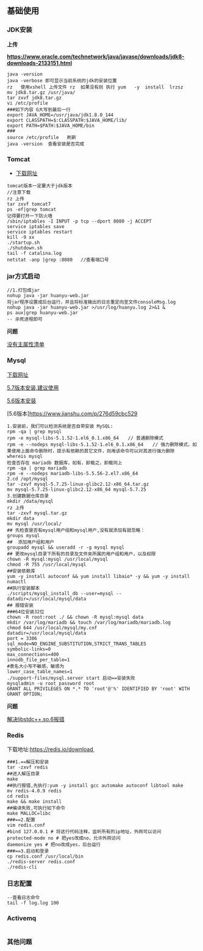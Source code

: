 ## 基础使用

### JDK安装

**上传**

**https://www.oracle.com/technetwork/java/javase/downloads/jdk8-downloads-2133151.html**

```
java -version
java -verbose 即可显示当前系统的jdk的安装位置 
rz   使用xshell 上传文件 rz  如果没有则 执行 yum   -y  install  lrzsz
mv jdk8.tar.gz /usr/java/
tar zxvf jdk8.tar.gz
vi /etc/profile
###如下内容 G大写到最后一行
export JAVA_HOME=/usr/java/jdk1.8.0_144
export CLASSPATH=$:CLASSPATH:$JAVA_HOME/lib/ 
export PATH=$PATH:$JAVA_HOME/bin
###
source /etc/profile   刷新
java -version  查看安装是否完成
```

### Tomcat

* [下载网址](https://archive.apache.org/dist/tomcat/tomcat-7/v7.0.64/bin/)


```
tomcat版本一定要大于jdk版本
//注意下载
rz 上传
tar zxvf tomcat7
ps -ef|grep tomcat
记得要打开一下防火墙
/sbin/iptables -I INPUT -p tcp --dport 8080 -j ACCEPT
service iptables save
service iptables restart
kill -9 xx
./startup.sh
./shutdown.sh
tail -f catalina.log
netstat -anp |grep :8080   //查看端口号
```

### jar方式启动

```
//1.打包成jar
nohup java -jar huanyu-web.jar
将jar程序设置成后台运行，并且将标准输出的日志重定向至文件consoleMsg.log
nohup java -jar huanyu-web.jar >/usr/log/huanyu.log 2>&1 &
ps aux|grep huanyu-web.jar
-- 杀死进程即可
```

**问题**

[没有主属性清单](https://www.csdcb.cn/article/4)

### Mysql

[下载网址](https://dev.mysql.com/downloads/mysql/5.7.html#downloads)

[5.7版本安装,建议使用](https://blog.csdn.net/chaosongcc/article/details/79498782)

[5.6版本安装](https://www.cnblogs.com/wlwl/p/9988245.html)

[5.6版本]https://www.jianshu.com/p/276d59cbc529

```
1.安装前，我们可以检测系统是否自带安装 MySQL:
rpm -qa | grep mysql
rpm -e mysql-libs-5.1.52-1.el6_0.1.x86_64　　// 普通删除模式
rpm -e --nodeps mysql-libs-5.1.52-1.el6_0.1.x86_64　　// 强力删除模式，如果使用上面命令删除时，提示有依赖的其它文件，则用该命令可以对其进行强力删除
whereis mysql
检查否存在 mariadb 数据库，如有，卸载之，卸载同上
rpm -qa | grep mariadb
rpm -e --nodeps mariadb-libs-5.5.56-2.el7.x86_64
2.cd /opt/mysql
tar -zxvf mysql-5.7.25-linux-glibc2.12-x86_64.tar.gz
mv mysql-5.7.25-linux-glibc2.12-x86_64 mysql-5.7.25
3.创建数据仓库目录
mkdir /data/mysql
rz 上传
tar -zxvf mysql.tar.gz
mkdir data
mv mysql /usr/local/
## 先检查是否有mysql用户组和mysql用户,没有就添加有就忽略：
groups mysql
##  添加用户组和用户
groupadd mysql && useradd -r -g mysql mysql
## 更改mysql目录下所有的目录及文件夹所属的用户组和用户，以及权限
chown -R mysql:mysql /usr/local/mysql
chmod -R 755 /usr/local/mysql
##安装依赖库
yum -y install autoconf && yum install libaio* -y && yum -y install numactl 
##执行安装脚本   
./scripts/mysql_install_db --user=mysql --datadir=/usr/local/mysql/data
## 报错安装
###64位安装32位
chown -R root:root ./ && chown -R mysql:mysql data
mkdir /var/log/mariadb && touch /var/log/mariadb/mariadb.log
chmod 644 /usr/local/mysql/my.cnf
datadir=/usr/local/mysql/data
port = 3306
sql_mode=NO_ENGINE_SUBSTITUTION,STRICT_TRANS_TABLES
symbolic-links=0
max_connections=400
innodb_file_per_table=1
#表名大小写不敏感，敏感为
lower_case_table_names=1
./support-files/mysql.server start 启动==安装失败
mysqladmin -u root password root
GRANT ALL PRIVILEGES ON *.* TO 'root'@'%' IDENTIFIED BY 'root' WITH GRANT OPTION;
```

**问题**

[解决libstdc++.so.6报错](https://www.linuxidc.com/Linux/2013-04/82494.htm)

### Redis

下载地址:https://redis.io/download 

```
###1.==解压和安装
tar -zxvf redis
##进入解压目录
make
##执行报错,先执行:yum -y install gcc automake autoconf libtool make
mv redis-4.0.9 redis
cd redis
make && make install
##编译失败,可执行如下命令
make MALLOC=libc
###==2.配置
vim redis.conf
#bind 127.0.0.1 # 将这行代码注释，监听所有的ip地址，外网可以访问
protected-mode no # 把yes改成no，允许外网访问
daemonize yes # 把no改成yes，后台运行
###==3.启动和登录
cp redis.conf /usr/local/bin
./redis-server redis.conf
./redis-cli 
```

### 日志配置

```
--查看日志命令
tail -f log.log 100
```

### Activemq

```

```

### 其他问题

## 



